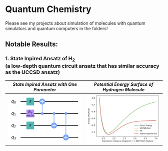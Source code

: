 # Quantum Chemistry
Please see my projects about simulation of molecules with quantum simulators and quantum computers in the folders!

## Notable Results:
### 1. State Inpired Ansatz of H<sub>2</sub> <br /> (a low-depth quantum circuit ansatz that has similar accuracy as  the UCCSD ansatz)
| *State Inpired Ansatz with One Parameter* | *Potential Energy Surface of Hydrogen Molecule* |
|------------|-------------|
| <img src="https://github.com/randyshee/Quantum-Chemistry/blob/main/State%20Inspired%20H2/Image/State%20Inspired%20Ansatz.png" width="500"> | <img src="https://github.com/randyshee/Quantum-Chemistry/blob/main/State%20Inspired%20H2/Image/Potential%20Energy%20Surface.png" width="500"> |
